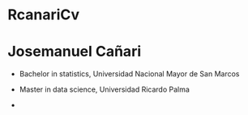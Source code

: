 # RcanariCv

# Josemanuel Cañari

* Bachelor in statistics, Universidad Nacional Mayor de San Marcos
* Master in data science, Universidad Ricardo Palma

* 
